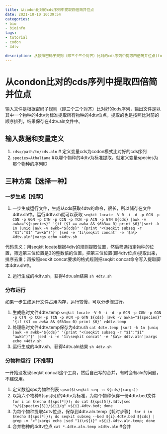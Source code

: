 ```yaml
---
title: 从codon比对的cds序列中提取四倍简并位点
date: 2021-10-10 10:39:54
categories:
- bio
- bioinfo
tags:
- tutorial
- codon
- 4dtv

description: 从按照密码子规则（即三个三个对齐）比对的cds序列中提取四倍简并位点(fourfold degenerate codons, 4dtv)。
---
```


# 从condon比对的cds序列中提取四倍简并位点
输入文件是根据密码子规则（即三个三个对齐）比对好的cds序列，输出文件是以其中一个物种的4dtv为标准提取所有物种的4dtv位点，提取的也是按照比对前的顺序排列，结果保存在4dtv.aln文件中。

## 输入数据和变量定义
1. `cds=/path/to/cds.aln` # 定义变量cds为codon模式比对好的cds序列
2. `species=Athaliana` #以哪个物种的4dtv为标准提取，就定义变量species为那个物种的序列ID

## 三种方案【选择一种】
### 一步生成【推荐】
1. 一步生成运行文件，生成从cds获取4dtv的命令，很长，所以储存在文件4dtv.sh中。运行4dtv.sh就可以获取
`seqkit locate -V 0 -i -d -p GCN -p CGN -p GGN -p CTN -p CCN -p TCN -p ACN -p GTN ${cds} |awk -v awka="${species}" '{if ($1 == awka && $6%3== 0) print $6}'|sort -k 1n |uniq |awk -v awkb="${cds}" '{print "<(seqkit subseq -r "$1":"$1" "awkb")"}' |sed -e '1i\seqkit concat' -e '$a\> 4dtv.aln'|xargs echo >4dtv.sh`

代码含义：用seqkit locate根据4dtv的规则提取位置，然后筛选指定物种的位置，筛选第三位位置是3的整数倍的位置，把第三位位置(即4dtv位点)提取出来，排序去重；再按照seqkit concat要求的格式规则把seqkit concat命令写入提取脚本4dtv.sh中。

2. 运行生成的4dtv.sh，获得4dtv.aln结果
`sh 4dtv.sh`

### 分布运行
如果一步生成运行文件占用内存，运行较慢，可以分步骤进行。
1. 生成临时文件4dtv.temp
`seqkit locate -V 0 -i -d -p GCN -p CGN -p GGN -p CTN -p CCN -p TCN -p ACN -p GTN ${cds} |awk -v awka="${species}" '{if ($1 == awka && $6%3== 0) print $6}' >4dtv.temp`
2. 处理临时文件4dtv.temp保存为4dtv.sh
`cat 4dtv.temp |sort -k 1n |uniq |awk -v awkb="${cds}" '{print "<(seqkit subseq -r "$1":"$1" "awkb")"}' |sed -i -e '1i\seqkit concat' -e '$a\> 4dtv.aln'|xargs echo >4dtv.sh`
3. 运行生成的4dtv.sh，获得4dtv.aln结果
`sh 4dtv.sh`

### 分物种运行【不推荐】
一开始没发现seqkit concat这个工具，然后自己写的合并，有时会有aln的问题，不建议用。
1. 定义数组sps为物种列表
`sps=($(seqkit seq -n ${cds}|xargs))`
2. 以第六个物种${sps[5]}的4dtv为标准，为每个物种保存一份4dtv.bed文件
`for i in $(echo ${sps[*]}); do cat ${sps[5]}.4dtv|sed "s/${species[5]}/${i}/g" >${i}.4dtv.bed; done`
3. 为每个物种提取4dtv位点，保存到4dtv.aln.temp【耗时步骤】
`for i in $(echo ${sps[*]}); do seqkit subseq --bed ${i}.4dtv.bed ${cds} | grep -v ">"|xargs echo |sed "1i\>${i}" >${i}.4dtv.aln.temp; done`
4. 合并物种的4dtv位点
`cat *.4dtv.aln.temp >4dtv.aln` #合并
